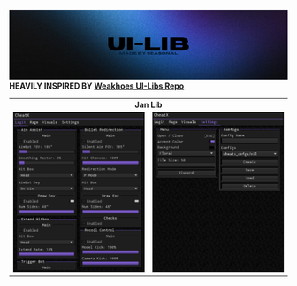 ![Banner](https://github.com/SeasonalKirito/UI-Hub/blob/main/images/banner.png?raw=true)
**HEAVILY INSPIRED BY [Weakhoes UI-Libs Repo](https://github.com/weakhoes/Roblox-UI-Libs)**

<table>
    <tr>
        <td colspan="2" align="center"><strong>Jan Lib</strong></td>
    </tr>
    <tr>
        <td><img src="https://github.com/SeasonalKirito/UI-Hub/blob/main/images/Jan%20Lib/1.png?raw=true" style="width:auto; height:auto;"></td>
        <td><img src="https://github.com/SeasonalKirito/UI-Hub/blob/main/images/Jan%20Lib/2.png?raw=true" style="width:auto; height:auto;"></td>
    </tr>
</table>
